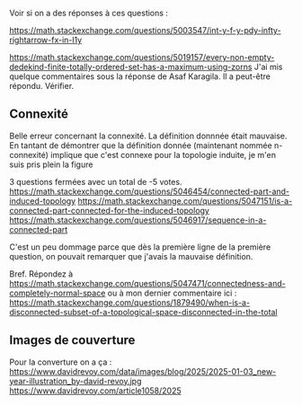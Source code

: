 Voir si on a des réponses à ces questions :

https://math.stackexchange.com/questions/5003547/int-y-f-y-pdy-infty-rightarrow-fx-in-l1y

https://math.stackexchange.com/questions/5019157/every-non-empty-dedekind-finite-totally-ordered-set-has-a-maximum-using-zorns
 J'ai mis quelque commentaires sous la réponse de Asaf Karagila. Il a peut-être répondu. Vérifier.


## Connexité

Belle erreur concernant la connexité. La définition donnnée était mauvaise.
En tantant de démontrer que la définition donnée (maintenant nommée n-connexité) implique que c'est connexe pour la topologie induite, je m'en suis pris plein la figure

3 questions fermées avec un total de -5 votes.
https://math.stackexchange.com/questions/5046454/connected-part-and-induced-topology
https://math.stackexchange.com/questions/5047151/is-a-connected-part-connected-for-the-induced-topology
https://math.stackexchange.com/questions/5046917/sequence-in-a-connected-part

C'est un peu dommage parce que dès la première ligne de la première question, on pouvait remarquer que j'avais la mauvaise définition.

Bref. Répondez à
https://math.stackexchange.com/questions/5047471/connectedness-and-completely-normal-space
ou à mon dernier commentaire ici : 
https://math.stackexchange.com/questions/1879490/when-is-a-disconnected-subset-of-a-topological-space-disconnected-in-the-total

## Images de couverture


Pour la converture on a ça :
https://www.davidrevoy.com/data/images/blog/2025/2025-01-03_new-year-illustration_by-david-revoy.jpg
https://www.davidrevoy.com/article1058/2025

